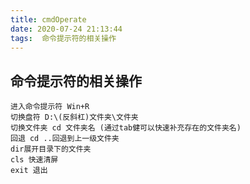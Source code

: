 ```yaml
---
title: cmdOperate
date: 2020-07-24 21:13:44
tags:  命令提示符的相关操作
---
```

## 命令提示符的相关操作 

```
进入命令提示符 Win+R
切换盘符 D:\(反斜杠)文件夹\文件夹
切换文件夹 cd 文件夹名 (通过tab健可以快速补充存在的文件夹名)
回退 cd ..回退到上一级文件夹
dir展开目录下的文件夹
cls 快速清屏
exit 退出
```


